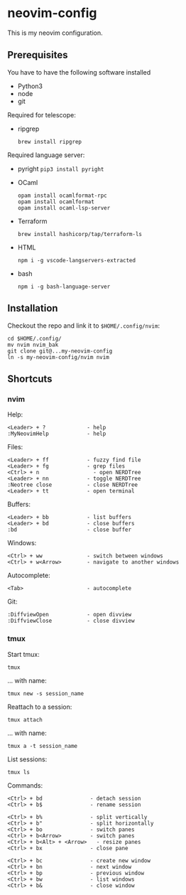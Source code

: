 # neovim-config

This is my neovim configuration.

## Prerequisites

You have to have the following software installed

* Python3
* node
* git

Required for telescope:
* ripgrep
    ```
    brew install ripgrep
    ```

Required language server:

* pyright
    `pip3 install pyright`

* OCaml
    ```
    opam install ocamlformat-rpc
    opam install ocamlformat
    opam install ocaml-lsp-server
    ```
* Terraform
    ```
    brew install hashicorp/tap/terraform-ls
    ```

* HTML
    ```
    npm i -g vscode-langservers-extracted
    ```

* bash
    ```
    npm i -g bash-language-server
    ```

## Installation

Checkout the repo and link it to `$HOME/.config/nvim`:

    cd $HOME/.config/
    mv nvim nvim_bak
    git clone git@...my-neovim-config
    ln -s my-neovim-config/nvim nvim


## Shortcuts

### nvim

Help:
```
<Leader> + ?             - help
:MyNeovimHelp            - help
```


Files:
```
<Leader> + ff            - fuzzy find file
<Leader> + fg            - grep files
<Ctrl> + n                 - open NERDTree
<Leader> + nn            - toggle NERDTree
:Neotree close           - close NERDTree
<Leader> + tt            - open terminal
```

Buffers:
```
<Leader> + bb            - list buffers
<Leader> + bd            - close buffers
:bd                      - close buffer
```

Windows:
```
<Ctrl> + ww              - switch between windows
<Ctrl> + w<Arrow>        - navigate to another windows
```

Autocomplete:
```
<Tab>                    - autocomplete
```

Git:
```
:DiffviewOpen            - open divview
:DiffviewClose           - close divview
```

### tmux

Start tmux:

    tmux

... with name:

    tmux new -s session_name

Reattach to a session:

    tmux attach

... with name:

    tmux a -t session_name

List sessions:

    tmux ls

Commands:
```
<Ctrl> + bd               - detach session
<Ctrl> + b$               - rename session

<Ctrl> + b%               - split vertically
<Ctrl> + b"               - split horizontally
<Ctrl> + bo               - switch panes
<Ctrl> + b<Arrow>         - switch panes
<Ctrl> + b<Alt> + <Arrow>   - resize panes
<Ctrl> + bx               - close pane

<Ctrl> + bc               - create new window
<Ctrl> + bn               - next window
<Ctrl> + bp               - previous window
<Ctrl> + bw               - list windows
<Ctrl> + b&               - close window
```
